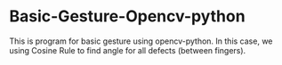 # Basic-Gesture-Opencv-python
This is program for basic gesture using opencv-python. In this case, we using Cosine Rule to find angle for all defects (between fingers). 
